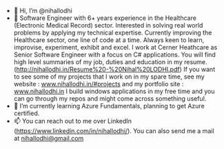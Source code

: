 - 👋 Hi, I’m @nihallodhi
- 👀 Software Engineer with 6+ years experience in the Healthcare (Electronic Medical Record) sector.
     Interested in solving real world problems by applying my technical expertise.
     Currently improving the Healthcare sector, one line of code at a time.
     Always keen to learn, improvise, experiment, exhibit and excel. 
     I work at Cerner Heathcare as Senior Software Engineer with a focus on C# applications.
     You will find high level summaries of my job, duties and education in my resume. (http://nihallodhi.in/Resume%20-%20Nihal%20LODHI.pdf) 
     If you want to see some of my projects that I work on in my spare time, see my website : www.nihallodhi.in/#projects and my portfolio site : www.nihallodhi.in 
     I build  windows applications in my free time and you can go through my repos and might come across something useful.
- 🌱 I’m currently learning Azure Fundamentals, planning to get Azure certified.
- 📫 You can reach out to me over LinkedIn (https://www.linkedin.com/in/nihallodhi/). You can also send me a mail at nihallodhi@gmail.com

<!---
nihallodhi/nihallodhi is a ✨ special ✨ repository because its `README.md` (this file) appears on your GitHub profile.
You can click the Preview link to take a look at your changes.
--->
